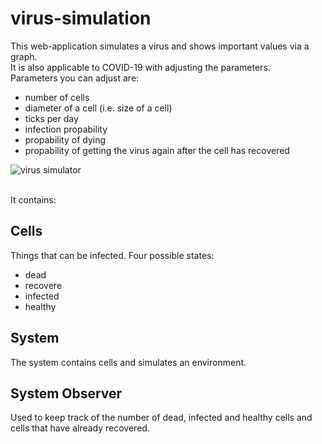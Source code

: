 # virus-simulation

This web-application simulates a virus and shows important values via a graph. <br>
It is also applicable to COVID-19 with adjusting the parameters. <br>
Parameters you can adjust are:
- number of cells
- diameter of a cell (i.e. size of a cell)
- ticks per day
- infection propability
- propability of dying
- propability of getting the virus again after the cell has recovered

![virus simulator](https://github.com/moritzmitterdorfer/virus-simulation/blob/master/img.PNG)

<br>
It contains: 

## Cells
Things that can be infected. Four possible states:
- dead
- recovere
- infected
- healthy

## System
The system contains cells and simulates an environment. 

## System Observer
Used to keep track of the number of dead, infected and healthy cells and cells that have already recovered. 

